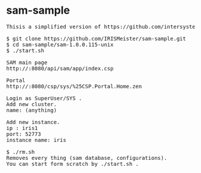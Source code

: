 # sam-sample
<PRE>
Thisis a simplified version of https://github.com/intersystems-community/sam .

$ git clone https://github.com/IRISMeister/sam-sample.git
$ cd sam-sample/sam-1.0.0.115-unix
$ ./start.sh

SAM main page
http://<ip-address-of-host-where-SAM-runs>:8080/api/sam/app/index.csp

Portal
http://<ip-address-of-host-where-SAM-runs>:8080/csp/sys/%25CSP.Portal.Home.zen

Login as SuperUser/SYS .
Add new cluster.
name: (anything)

Add new instance.
ip : iris1
port: 52773
instance name: iris

$ ./rm.sh
Removes every thing (sam database, configurations).
You can start form scratch by ./start.sh .

</PRE>
